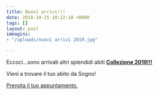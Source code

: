 ```yaml
---
title: Nuovi arrivi!!!
date: 2018-10-25 10:22:10 +0000
tags: []
layout: post
immagini:
- "/uploads/nuovi arrivi 2019.jpg"

---
```

Eccoci...sono arrivati altri splendidi abiti [**Collezione 2019!!!**](/sposa "Abito da Sposa")

Vieni a trovare il tuo abito da Sogno!

[Prenota il tuo appuntamento.](/punti-vendita-viterbo-acquapendente.html "Contattaci")